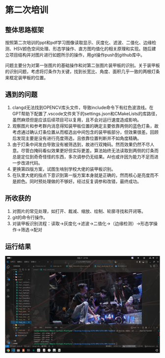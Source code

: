 # 第二次培训
## 整体思路框架
按照第二次培训的ppt和pdf学习图像读取显示、灰度化、滤波、二值化、边缘检测、HSV颜色空间处理、形态学操作、直方图均值化的相关原理和实现。随后建立项目结构并对图片进行如题所示的操作，用git操作push到github库中。

问题主要分为对第一张图片的基础操作和对第二张图片装甲板的识别。关于装甲板的识别问题，考虑将灯条作为关键，找到长宽比、角度、面积几乎一致的两根灯条来框定装甲板的位置。

## 遇到的问题
1. clangd无法找到OPENCV库头文件，导致include命令下有红色波浪线。在GPT帮助下配置了.vscode文件夹下的settings.json和CMakeLists的库路径，虽然麻烦但是应该后续项目可以复用，且不会对运行速度造成影响。
2. 观察图片和参考群内消息得知装甲板位置的确定主要依靠两侧的蓝色灯条，故考虑通过确认灯条位置从而框选出中间包含的装甲板部分，但效果很差。回顾后发现主要是没有进行亮度筛选，且依靠位置判断并不如角度精确。
3. 由于灯条中间发白导致没有被筛选到，故进行双掩码。然而效果仍然不尽人意。尽管白掩码看似效果更好但实际更差。算法始终无法读取到两侧的灯条而总是定位到奇奇怪怪的东西，多次调参仍无结果。AI也或许因为能力不足而进一步改进代码。
4. 更换第四版方案，试图生啃别学校大佬的装甲板识别。
5. 在队里大佬的指点下意识到第一版方案本身就是正确的，然而核心是亮度而不是颜色。同时预处理做的不够好。经过反复调参和改错，最终成功。

## 所收获的
1. 对图片的常见处理，如打开、裁减、缩放、绘制、轮廓寻找和开闭等。
2. git的命令行操作。
3. 对装甲板识别流程：读取->灰度化->滤波->二值化->（边缘检测）->形态学操作->筛选->配对

## 运行结果
![](./Screenshot%20from%202025-09-21%2022-56-43.png)